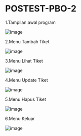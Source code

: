 # POSTEST-PBO-2


1.Tampilan awal program

![image](https://github.com/user-attachments/assets/c537bd1d-6885-41af-873f-1556f927e80d)



2.Menu Tambah Tiket

![image](https://github.com/user-attachments/assets/2d84e38c-bba6-4ee6-b825-03fa9f8e8ef9)



3.Menu Lihat Tiket

![image](https://github.com/user-attachments/assets/92159f2c-2b02-4f37-ad08-9754c26b8baf)



4.Menu Update Tiket

![image](https://github.com/user-attachments/assets/04a5a7e2-1c39-4df4-bcdf-eb65baba4f36)



5.Menu Hapus Tiket

![image](https://github.com/user-attachments/assets/8e032c0e-cf05-4113-a4e1-2cf8525d7e28)




6.Menu Keluar

![image](https://github.com/user-attachments/assets/a37141e6-b941-4510-b25e-8d6482a97089)





